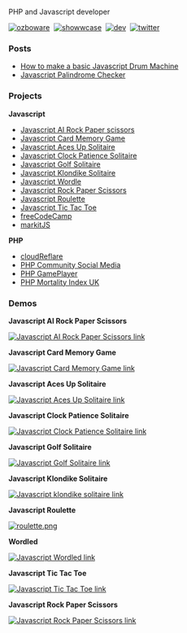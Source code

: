 PHP and Javascript developer

[![ozboware](https://user-images.githubusercontent.com/95859352/151281781-99d8f6a8-9cd5-4818-82cd-ab77d3d87b37.png)](https://ozboware.co.uk)&nbsp;
[![showwcase](https://user-images.githubusercontent.com/95859352/151281694-4403a0f4-f7ab-429e-95eb-f681d001ad67.png)](https://www.showwcase.com/ozboware)&nbsp;
[![dev](https://user-images.githubusercontent.com/95859352/151281739-2ba60423-e761-44ad-850b-6625e30dfa21.png)](https://dev.to/ozboware)&nbsp;
[![twitter](https://user-images.githubusercontent.com/95859352/151281575-964fd906-97c4-478f-ae77-b523c5118c7e.png)](https://twitter.com/ozboware)

### Posts
- [How to make a basic Javascript Drum Machine](https://www.showwcase.com/show/15202/how-to-make-a-basic-javascript-drum-machine)
- [Javascript Palindrome Checker](https://www.showwcase.com/show/15007/javascript-palindrome-checker)

### Projects
**Javascript**
- [Javascript AI Rock Paper scissors](https://github.com/ozboware/Javascript-AI-Rock-Paper-Scissors)
- [Javascript Card Memory Game](https://github.com/ozboware/Javascript-Card-Memory-Game)
- [Javascript Aces Up Solitaire](https://github.com/ozboware/Javascript-Aces-Up-Solitaire)
- [Javascript Clock Patience Solitaire](https://github.com/ozboware/Javascript-Clock-Patience-Solitaire)
- [Javascript Golf Solitaire](https://github.com/ozboware/Javascript-Golf-Solitaire)
- [Javascript Klondike Solitaire](https://github.com/ozboware/Javascript-Solitaire)
- [Javascript Wordle](https://github.com/ozboware/wordled)
- [Javascript Rock Paper Scissors](https://github.com/ozboware/javascript-rock-paper-scissors)
- [Javascript Roulette](https://github.com/ozboware/javascript-roulette)
- [Javascript Tic Tac Toe](https://github.com/ozboware/javascript-tic-tac-toe)
- [freeCodeCamp](https://github.com/ozboware/freeCodeCamp)
- [markitJS](https://github.com/ozboware/markitJS)

**PHP**
- [cloudReflare](https://github.com/ozboware/cloudReflare)
- [PHP Community Social Media](https://github.com/ozboware/php-community-social-media)
- [PHP GamePlayer](https://github.com/ozboware/php-gameplayer)
- [PHP Mortality Index UK](https://github.com/ozboware/php-mortality-index-uk)

### Demos

**Javascript AI Rock Paper Scissors**

[![Javascript AI Rock Paper Scissors link](https://user-images.githubusercontent.com/95859352/223076901-1cf1e33a-8489-4ee3-9704-4eee96a3d30b.png)](https://ozboware.github.io/Javascript-AI-Rock-Paper-Scissors/)

**Javascript Card Memory Game**

[![Javascript Card Memory Game link](https://project-assets.showwcase.com/16379/1657714063112-4.png)](https://ozboware.github.io/Javascript-Card-Memory-Game/)

**Javascript Aces Up Solitaire**

[![Javascript Aces Up Solitaire link](https://project-assets.showwcase.com/16379/1657713766637-1.png)](https://ozboware.github.io/Javascript-Aces-Up-Solitaire/)

**Javascript Clock Patience Solitaire**

[![Javascript Clock Patience Solitaire link](https://project-assets.showwcase.com/16379/1657713674238-4.png)](https://ozboware.github.io/Javascript-Clock-Patience-Solitaire/)

**Javascript Golf Solitaire**

[![Javascript Golf Solitaire link](https://project-assets.showwcase.com/16379/1657713591120-1.png)](https://ozboware.github.io/Javascript-Golf-Solitaire/)

**Javascript Klondike Solitaire**

[![Javascript klondike solitaire link](https://project-assets.showwcase.com/16379/1657713445916-2.png)](https://ozboware.github.io/Javascript-Solitaire/)

**Javascript Roulette**

[![roulette.png](https://project-assets.showwcase.com/16379/1643248828017-roulette.png)](https://ozboware.github.io/javascript-roulette/)

**Wordled**

[![Javascript Wordled link](https://project-assets.showwcase.com/16379/1643248860960-wordledss.png)](https://ozboware.github.io/wordled/)

**Javascript Tic Tac Toe**

[![Javascript Tic Tac Toe link](https://project-assets.showwcase.com/16379/1657713854973-1.png)](https://codepen.io/ozboware/full/eYVXpdd)

**Javascript Rock Paper Scissors**

[![Javascript Rock Paper Scissors link](https://project-assets.showwcase.com/16379/1657714280731-1.PNG)](https://ozboware.github.io/javascript-rock-paper-scissors/)
